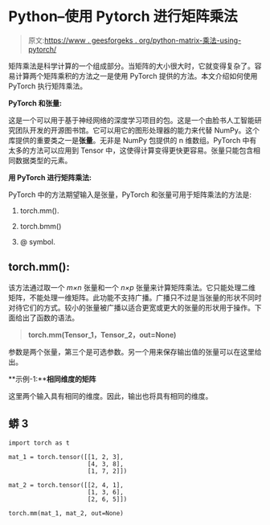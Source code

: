 # Python–使用 Pytorch 进行矩阵乘法

> 原文:[https://www . geesforgeks . org/python-matrix-乘法-using-pytorch/](https://www.geeksforgeeks.org/python-matrix-multiplication-using-pytorch/)

矩阵乘法是科学计算的一个组成部分。当矩阵的大小很大时，它就变得复杂了。容易计算两个矩阵乘积的方法之一是使用 PyTorch 提供的方法。本文介绍如何使用 PyTorch 执行矩阵乘法。

**PyTorch 和张量:**

这是一个可以用于基于神经网络的深度学习项目的包。这是一个由脸书人工智能研究团队开发的开源图书馆。它可以用它的图形处理器的能力来代替 NumPy。这个库提供的重要类之一是**张量**。无非是 NumPy 包提供的 n 维数组。PyTorch 中有太多的方法可以应用到 Tensor 中，这使得计算变得更快更容易。张量只能包含相同数据类型的元素。

**用 PyTorch 进行矩阵乘法:**

PyTorch 中的方法期望输入是张量，PyTorch 和张量可用于矩阵乘法的方法是:

1.  torch.mm().

2.  torch.bmm()
3.  @ symbol.

## **torch.mm():**

该方法通过取一个 *m×n* 张量和一个 *n×p* 张量来计算矩阵乘法。它只能处理二维矩阵，不能处理一维矩阵。此功能不支持广播。广播只不过是当张量的形状不同时对待它们的方式。较小的张量被广播以适合更宽或更大的张量的形状用于操作。下面给出了函数的语法。

> **torch.mm(Tensor_1，Tensor_2，out=None)**

参数是两个张量，第三个是可选参数。另一个用来保存输出值的张量可以在这里给出。

**示例-1:****相同维度的矩阵**

这里两个输入具有相同的维度。因此，输出也将具有相同的维度。

## 蟒 3

```
import torch as t

mat_1 = torch.tensor([[1, 2, 3],
                      [4, 3, 8],
                      [1, 7, 2]])

mat_2 = torch.tensor([[2, 4, 1],
                      [1, 3, 6],
                      [2, 6, 5]])

torch.mm(mat_1, mat_2, out=None)
```
